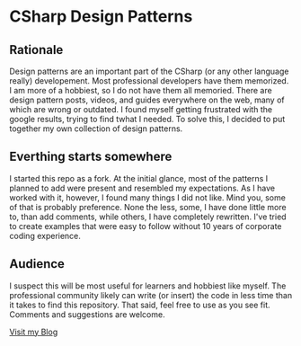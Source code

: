 # CSharp Design Patterns

## Rationale
Design patterns are an important part of the CSharp (or any other language really) developement. Most professional developers have them memorized.  I am more of a hobbiest, so I do not have them all memoried. There are design pattern posts, videos, and guides everywhere on the web, many of which are wrong or outdated.  I found myself getting frustrated with the google results, trying to find twhat I needed.  To solve this, I decided to put together my own collection of design patterns.  

## Everthing starts somewhere
I started this repo as a fork.  At the initial glance, most of the patterns I planned to add were present and resembled my expectations.  As I have worked with it, however, I found many things I did not like.  Mind you, some of that is probably preference.  None the less, some, I have done little more to, than add comments, while others, I have completely rewritten.  I've tried to create examples that were easy to follow without 10 years of corporate coding experience. 

## Audience
I suspect this will be most useful for learners and hobbiest like myself.  The professional community likely can write (or insert) the code in less time than it takes to find this repository.  That said, feel free to use as you see fit. Comments and suggestions are welcome.

[Visit my Blog](https://www.joshuaallenshaw.com/KISS/)
